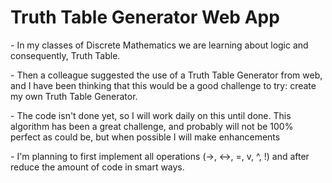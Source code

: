 <h1>Truth Table Generator Web App</h1>
<p> - In my classes of Discrete Mathematics we are learning about logic and consequently, Truth Table.</p>
<p> - Then a colleague suggested the use of a Truth Table Generator from web, and I have been thinking that this would be a good challenge to try: create my own Truth Table Generator.</p>
<p> -  The code isn't done yet, so I will work daily on this until done. This algorithm has been a great challenge, and probably will not be 100% perfect as could be, but when possible I will make enhancements</p>
<p> -  I'm planning to first implement all operations (->, <->, =, v, ^, !) and after reduce the amount of code in smart ways.</p>